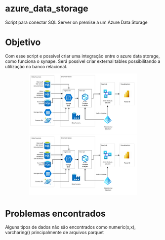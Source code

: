 # azure_data_storage
Script para conectar SQL Server on premise a um Azure Data Storage

# Objetivo 
Com esse script e possivel criar uma integração entre o azure data storage, como funciona o synape.
Será possivel criar external tables possibilitando a utilização no banco relacional.
  

<p align="center">
  <img src="images/architecture-data-warehousing.png" width="350" title="Arquitetura Data Warehousing ">
  <img src="images/architecture-data-warehousing.png" width="350" alt="accessibility text">
</p> 


# Problemas encontrados 
Alguns tipos de dados não são encontrados como numeric(x,x), varcharing() principalmente de arquivos parquet 

